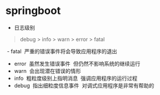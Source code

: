 # springboot


- 日志级别
> debug > info > warn > error > fatal

 - fatal  严重的错误事件将会导致应用程序的退出
- error  虽然发生错误事件  但仍然不影响系统的继续运行
- warn  会出现潜在错误的情形
- info  粗粒度级别上指明消息  强调应用程序的运行过程
- debug  指出细粒度信息事件  对调式应用程序是非常有帮助的


